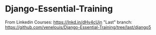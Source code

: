 # Django-Essential-Training
From Linkedin Courses:  https://lnkd.in/dHy4cUjn
"Last" branch: https://github.com/venelouis/Django-Essential-Training/tree/last/django5
